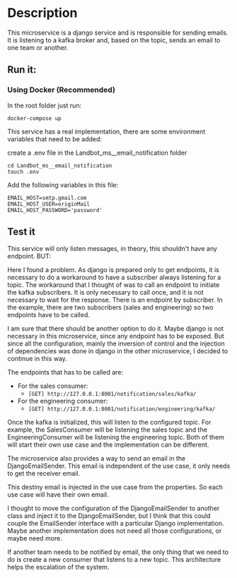 # Description

This microservice is a django service and is responsible for sending emails. It is listening to a kafka broker and,
based on the topic, sends an email to one team or another.

## Run it:

### Using Docker (Recommended)

In the root folder just run:

`docker-compose up`

This service has a real implementation, there are some environment variables that need to be added:

create a .env file in the Landbot_ms__email_notification folder

```
cd Landbot_ms__email_notification
touch .env
```
Add the following variables in this file:

```
EMAIL_HOST=smtp.gmail.com
EMAIL_HOST_USER=originMail
EMAIL_HOST_PASSWORD='password'
```

## Test it

This service will only listen messages, in theory, this shouldn't have any endpoint. BUT:

Here I found a problem. As django is prepared only to get endpoints, it is necessary to do a workaround to have a
subscriber always listening for a topic. The workaround that I thought of was to call an endpoint to initiate the kafka
subscribers. It is only necessary to call once, and it is not necessary to wait for the response. There is an endpoint
by subscriber. In the example, there are two subscribers (sales and engineering) so two endpoints have to be called.

I am sure that there should be another option to do it. Maybe django is not necessary in this microservice, since any
endpoint has to be exposed. But since all the configuration, mainly the inversion of control and the injection of
dependencies was done in django in the other microservice, I decided to continue in this way.

The endpoints that has to be called are:

* For the sales consumer:
  * `[GET] http://127.0.0.1:8001/notification/sales/kafka/`
* For the engineering consumer:
  * `[GET] http://127.0.0.1:8001/notification/engineering/kafka/`

Once the kafka is initialized, this will listen to the configured topic. For example, the SalesConsumer will be
listening the sales topic and the EngineeringConsumer will be listening the engineering topic. Both of them will start
their own use case and the implementation can be different.

The microservice also provides a way to send an email in the DjangoEmailSender. This email is independent of the use
case, it only needs to get the receiver email.

This destiny email is injected in the use case from the properties. So each use case will have their own email.

I thought to move the configuration of the DjangoEmailSender to another class and inject it to the DjangoEmailSender,
but I think that this could couple the EmailSender interface with a particular Django implementation. Maybe another
implementation does not need all those configurations, or maybe need more.

If another team needs to be notified by email, the only thing that we need to do is create a new consumer that listens
to a new topic. This architecture helps the escalation of the system.
